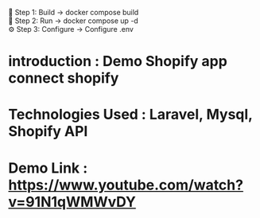 🔧 Step 1: Build      → docker compose build  
🚀 Step 2: Run        → docker compose up -d  
⚙️ Step 3: Configure  → Configure .env

# introduction : Demo Shopify app connect shopify
# Technologies Used : Laravel, Mysql, Shopify API
# Demo Link : https://www.youtube.com/watch?v=91N1qWMWvDY
